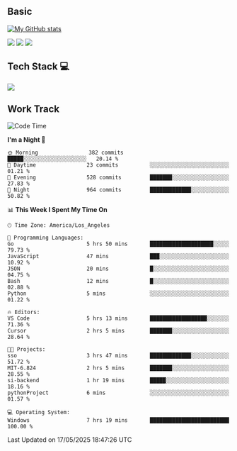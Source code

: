 ## Basic
 
[![My GitHub stats](https://github-readme-stats.vercel.app/api?username=Zzhihon&show_icons=true&theme=purple)](https://github.com/Zzhihon)
 
 [![](https://img.shields.io/badge/website-4493f8?style=for-the-badge&logo=About.me&logoColor=purple)](https://tatakal.com/)
 [![](https://img.shields.io/badge/RSS-4493f8?style=for-the-badge&logo=rss&logoColor=purple)](https://tatakal.com/feed/)
 [![](https://img.shields.io/badge/Email-4493f8?style=for-the-badge&logo=gmail&logoColor=purple)](mailto:bt1q@tatakal.com)

## Tech Stack 💻

<a href="https://skillicons.dev">
  <img src="https://skillicons.dev/icons?i=py,html,css,javascript,bash,java,vue,go,nodejs,cpp" />
</a>

</br>

## Work Track

<!--START_SECTION:waka-->
![Code Time](http://img.shields.io/badge/Code%20Time-266%20hrs%2029%20mins-blue)

**I'm a Night 🦉** 

```text
🌞 Morning                382 commits         █████░░░░░░░░░░░░░░░░░░░░   20.14 % 
🌆 Daytime                23 commits          ░░░░░░░░░░░░░░░░░░░░░░░░░   01.21 % 
🌃 Evening                528 commits         ███████░░░░░░░░░░░░░░░░░░   27.83 % 
🌙 Night                  964 commits         █████████████░░░░░░░░░░░░   50.82 % 
```


📊 **This Week I Spent My Time On** 

```text
🕑︎ Time Zone: America/Los_Angeles

💬 Programming Languages: 
Go                       5 hrs 50 mins       ████████████████████░░░░░   79.73 % 
JavaScript               47 mins             ███░░░░░░░░░░░░░░░░░░░░░░   10.92 % 
JSON                     20 mins             █░░░░░░░░░░░░░░░░░░░░░░░░   04.75 % 
Bash                     12 mins             █░░░░░░░░░░░░░░░░░░░░░░░░   02.88 % 
Python                   5 mins              ░░░░░░░░░░░░░░░░░░░░░░░░░   01.22 % 

🔥 Editors: 
VS Code                  5 hrs 13 mins       ██████████████████░░░░░░░   71.36 % 
Cursor                   2 hrs 5 mins        ███████░░░░░░░░░░░░░░░░░░   28.64 % 

🐱‍💻 Projects: 
sso                      3 hrs 47 mins       █████████████░░░░░░░░░░░░   51.72 % 
MIT-6.824                2 hrs 5 mins        ███████░░░░░░░░░░░░░░░░░░   28.55 % 
si-backend               1 hr 19 mins        █████░░░░░░░░░░░░░░░░░░░░   18.16 % 
pythonProject            6 mins              ░░░░░░░░░░░░░░░░░░░░░░░░░   01.57 % 

💻 Operating System: 
Windows                  7 hrs 19 mins       █████████████████████████   100.00 % 
```


 Last Updated on 17/05/2025 18:47:26 UTC
<!--END_SECTION:waka-->
